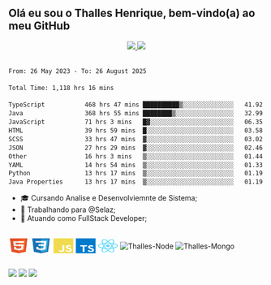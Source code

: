 ## Olá eu sou o Thalles Henrique, bem-vindo(a) ao meu GitHub

<div align="center">
  <a href="https://github.com/Thalles-HsA">
  <img height="180em" src="https://github-readme-stats.vercel.app/api?username=Thalles-HsA&show_icons=true&theme=radical&include_all_commits=true&count_private=true"/>
  <img height="180em" src="https://github-readme-stats.vercel.app/api/top-langs/?username=Thalles-HsA&exclude_repo=github-readme-stats,Pong,Freeway-JS&langs_count=5&theme=radical"/>
</div><br>
  
  <!--START_SECTION:waka-->

```txt
From: 26 May 2023 - To: 26 August 2025

Total Time: 1,118 hrs 16 mins

TypeScript           468 hrs 47 mins ██████████▒░░░░░░░░░░░░░░   41.92 %
Java                 368 hrs 55 mins ████████▒░░░░░░░░░░░░░░░░   32.99 %
JavaScript           71 hrs 3 mins   █▓░░░░░░░░░░░░░░░░░░░░░░░   06.35 %
HTML                 39 hrs 59 mins  █░░░░░░░░░░░░░░░░░░░░░░░░   03.58 %
SCSS                 33 hrs 47 mins  ▓░░░░░░░░░░░░░░░░░░░░░░░░   03.02 %
JSON                 27 hrs 29 mins  ▓░░░░░░░░░░░░░░░░░░░░░░░░   02.46 %
Other                16 hrs 3 mins   ▒░░░░░░░░░░░░░░░░░░░░░░░░   01.44 %
YAML                 14 hrs 54 mins  ▒░░░░░░░░░░░░░░░░░░░░░░░░   01.33 %
Python               13 hrs 17 mins  ▒░░░░░░░░░░░░░░░░░░░░░░░░   01.19 %
Java Properties      13 hrs 17 mins  ▒░░░░░░░░░░░░░░░░░░░░░░░░   01.19 %
```

<!--END_SECTION:waka-->

  - 🎓 Cursando Analise e Desenvolviemnte de Sistema;
  - 🌱 Trabalhando para @Selaz;
  - 🎯 Atuando como FullStack Developer;
 
<div style="display: inline_block"><br>
  <img align="center" alt="Thalles-HTML" height="30" width="40" src="https://raw.githubusercontent.com/devicons/devicon/master/icons/html5/html5-original.svg">
  <img align="center" alt="Thalles-CSS" height="30" width="40" src="https://raw.githubusercontent.com/devicons/devicon/master/icons/css3/css3-original.svg">
  <img align="center" alt="Thalles-Js" height="30" width="40" src="https://raw.githubusercontent.com/devicons/devicon/master/icons/javascript/javascript-plain.svg">
  <img align="center" alt="Thalles-Ts" height="30" width="40" src="https://raw.githubusercontent.com/devicons/devicon/master/icons/typescript/typescript-plain.svg">
  <img align="center" alt="Thalles-React" height="30" width="40" src="https://raw.githubusercontent.com/devicons/devicon/master/icons/react/react-original.svg">
  <img align="center" alt="Thalles-Node" height="30" width="40" src="https://cdn.jsdelivr.net/gh/devicons/devicon/icons/nodejs/nodejs-original.svg" />
  <img align="center" alt="Thalles-Mongo" height="30" width="40" src="https://cdn.jsdelivr.net/gh/devicons/devicon/icons/mongodb/mongodb-original.svg" />
  
</div>

 ##
  
<div>
  <a href="https://www.linkedin.com/in/thalles-hsa" target="_blank"><img src="https://img.shields.io/badge/-LinkedIn-%230077B5?style=for-the-badge&logo=linkedin&logoColor=white" target="_blank"></a> 
  <a href="https://instagram.com/thalleshsa" target="_blank"><img src="https://img.shields.io/badge/-Instagram-%23E4405F?style=for-the-badge&logo=instagram&logoColor=white" target="_blank"></a>
  <a href = "mailto:thsa.henrique@gmail.com"><img src="https://img.shields.io/badge/-Gmail-%23333?style=for-the-badge&logo=gmail&logoColor=white" target="_blank"></a>
   
</div>
